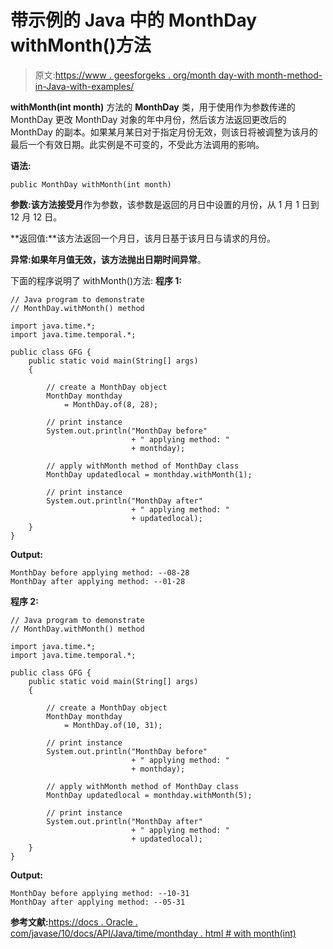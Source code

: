 # 带示例的 Java 中的 MonthDay withMonth()方法

> 原文:[https://www . geesforgeks . org/month day-with month-method-in-Java-with-examples/](https://www.geeksforgeeks.org/monthday-withmonth-method-in-java-with-examples/)

**withMonth(int month)** 方法的 **MonthDay** 类，用于使用作为参数传递的 MonthDay 更改 MonthDay 对象的年中月份，然后该方法返回更改后的 MonthDay 的副本。如果某月某日对于指定月份无效，则该日将被调整为该月的最后一个有效日期。此实例是不可变的，不受此方法调用的影响。

**语法:**

```
public MonthDay withMonth(int month)

```

**参数:**该方法接受**月**作为参数，该参数是返回的月日中设置的月份，从 1 月 1 日到 12 月 12 日。

**返回值:**该方法返回一个月日，该月日基于该月日与请求的月份。

**异常:**如果年月值无效，该方法抛出**日期时间异常**。

下面的程序说明了 withMonth()方法:
**程序 1:**

```
// Java program to demonstrate
// MonthDay.withMonth() method

import java.time.*;
import java.time.temporal.*;

public class GFG {
    public static void main(String[] args)
    {

        // create a MonthDay object
        MonthDay monthday
            = MonthDay.of(8, 28);

        // print instance
        System.out.println("MonthDay before"
                           + " applying method: "
                           + monthday);

        // apply withMonth method of MonthDay class
        MonthDay updatedlocal = monthday.withMonth(1);

        // print instance
        System.out.println("MonthDay after"
                           + " applying method: "
                           + updatedlocal);
    }
}
```

**Output:**

```
MonthDay before applying method: --08-28
MonthDay after applying method: --01-28

```

**程序 2:**

```
// Java program to demonstrate
// MonthDay.withMonth() method

import java.time.*;
import java.time.temporal.*;

public class GFG {
    public static void main(String[] args)
    {

        // create a MonthDay object
        MonthDay monthday
            = MonthDay.of(10, 31);

        // print instance
        System.out.println("MonthDay before"
                           + " applying method: "
                           + monthday);

        // apply withMonth method of MonthDay class
        MonthDay updatedlocal = monthday.withMonth(5);

        // print instance
        System.out.println("MonthDay after"
                           + " applying method: "
                           + updatedlocal);
    }
}
```

**Output:**

```
MonthDay before applying method: --10-31
MonthDay after applying method: --05-31

```

**参考文献:**[https://docs . Oracle . com/javase/10/docs/API/Java/time/monthday . html # with month(int)](https://docs.oracle.com/javase/10/docs/api/java/time/MonthDay.html#withMonth(int))